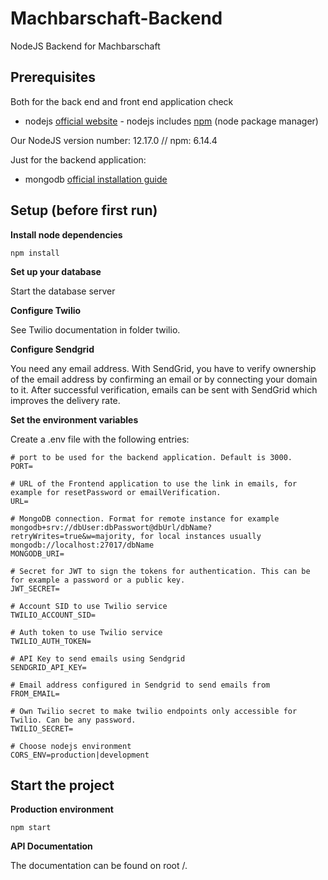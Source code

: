 # Machbarschaft-Backend
NodeJS Backend for Machbarschaft

## Prerequisites

Both for the back end and front end application check

* nodejs [official website](https://nodejs.org/en/) - nodejs includes [npm](https://www.npmjs.com/) (node package manager)

Our NodeJS version number: 12.17.0 // npm: 6.14.4

Just for the backend application:

* mongodb [official installation guide](https://docs.mongodb.org/manual/administration/install-community/)

## Setup (before first run)

**Install node dependencies**

```
npm install
```

**Set up your database**

Start the database server

**Configure Twilio**

See Twilio documentation in folder twilio. 

**Configure Sendgrid**

You need any email address. With SendGrid, you have to verify ownership of the email address by confirming an email or by connecting your domain to it. After successful verification, emails can be sent with SendGrid which improves the delivery rate.

**Set the environment variables**

Create a .env file with the following entries:

```
# port to be used for the backend application. Default is 3000.
PORT=

# URL of the Frontend application to use the link in emails, for example for resetPassword or emailVerification.
URL=

# MongoDB connection. Format for remote instance for example mongodb+srv://dbUser:dbPasswort@dbUrl/dbName?retryWrites=true&w=majority, for local instances usually mongodb://localhost:27017/dbName
MONGODB_URI=

# Secret for JWT to sign the tokens for authentication. This can be for example a password or a public key.
JWT_SECRET=

# Account SID to use Twilio service
TWILIO_ACCOUNT_SID=

# Auth token to use Twilio service
TWILIO_AUTH_TOKEN=

# API Key to send emails using Sendgrid
SENDGRID_API_KEY=

# Email address configured in Sendgrid to send emails from
FROM_EMAIL=

# Own Twilio secret to make twilio endpoints only accessible for Twilio. Can be any password.
TWILIO_SECRET=

# Choose nodejs environment
CORS_ENV=production|development
```

## Start the project

**Production environment**

```
npm start
```
**API Documentation**

The documentation can be found on root /.
